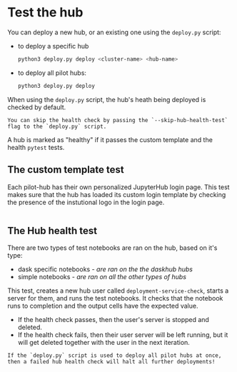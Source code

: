 # Test the hub
You can deploy a new hub, or an existing one using the `deploy.py` script:

* to deploy a specific hub
    ``` bash
    python3 deploy.py deploy <cluster-name> <hub-name>
    ```

* to deploy all pilot hubs:
    ```bash
    python3 deploy.py deploy
    ```

When using the `deploy.py` script, the hub's heath being deployed is checked by default.

```{note}
You can skip the health check by passing the `--skip-hub-health-test` flag to the `deploy.py` script.
```
A hub is marked as "healthy" if it passes the custom template and the health `pytest` tests.

## The custom template test

Each pilot-hub has their own personalized JupyterHub login page. This test makes sure that the hub has loaded its custom login template by checking the presence of the instutional logo in the login page.

```{figure} ../../images/staging-hub-login-page.png
```

## The Hub health test

There are two types of test notebooks are ran on the hub, based on it's type:
* dask specific notebooks - *are ran on the the daskhub hubs*
* simple notebooks - *are ran on all the other types of hubs*

This test, creates a new hub user called `deployment-service-check`, starts a server for them, and runs the test notebooks. It checks that the notebook runs to completion and the output cells have the expected value.
* If the health check passes, then the user's server is stopped and deleted.
* If the health check fails, then their user server will be left running, but it will get deleted together with the user in the next iteration.

```{note}
If the `deploy.py` script is used to deploy all pilot hubs at once, then a failed hub health check will halt all further deployments!
```

